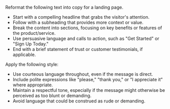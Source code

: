 Reformat the following text into copy for a landing page.  
- Start with a compelling headline that grabs the visitor's attention.  
- Follow with a subheading that provides more context or value.  
- Break the content into sections, focusing on key benefits or features of the product/service.  
- Use persuasive language and calls to action, such as "Get Started" or "Sign Up Today."  
- End with a brief statement of trust or customer testimonials, if applicable.


Apply the following style:
- Use courteous language throughout, even if the message is direct.  
- Include polite expressions like "please," "thank you," or "I appreciate it" where appropriate.  
- Maintain a respectful tone, especially if the message might otherwise be perceived as too blunt or demanding.  
- Avoid language that could be construed as rude or demanding.